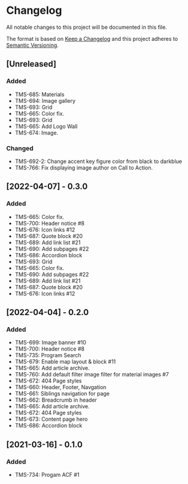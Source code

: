 # Changelog

All notable changes to this project will be documented in this file.

The format is based on [Keep a Changelog](http://keepachangelog.com/en/1.0.0/)
and this project adheres to [Semantic Versioning](http://semver.org/spec/v2.0.0.html).

## [Unreleased]

### Added
- TMS-685: Materials
- TMS-694: Image gallery
- TMS-693: Grid
- TMS-665: Color fix.
- TMS-693: Grid
- TMS-665: Add Logo Wall
- TMS-674: Image.

### Changed

- TMS-692-2: Change accent key figure color from black to darkblue
- TMS-766: Fix displaying image author on Call to Action.

## [2022-04-07] - 0.3.0

### Added

- TMS-665: Color fix.
- TMS-700: Header notice #8
- TMS-676: Icon links #12
- TMS-687: Quote block #20
- TMS-689: Add link list #21
- TMS-690: Add subpages #22
- TMS-686: Accordion block
- TMS-693: Grid
- TMS-665: Color fix.
- TMS-690: Add subpages #22
- TMS-689: Add link list #21
- TMS-687: Quote block #20
- TMS-676: Icon links #12

## [2022-04-04] - 0.2.0

### Added

- TMS-699: Image banner #10
- TMS-700: Header notice #8
- TMS-735: Program Search
- TMS-679: Enable map layout & block #11
- TMS-665: Add article archive.
- TMS-760: Add default filter image filter for material images #7
- TMS-672: 404 Page styles
- TMS-660: Header, Footer, Navgation
- TMS-661: Siblings navigation for page
- TMS-662: Breadcrumb in header
- TMS-665: Add article archive.
- TMS-672: 404 Page styles
- TMS-673: Content page hero
- TMS-686: Accordion block

## [2021-03-16] - 0.1.0

### Added

- TMS-734: Progam ACF #1
